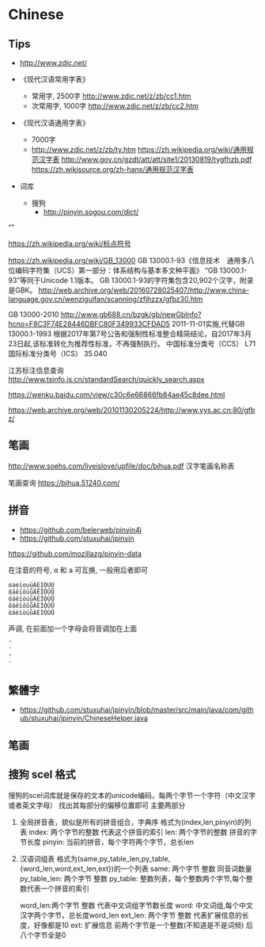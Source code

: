 # Chinese

## Tips
* http://www.zdic.net/
* 《现代汉语常用字表》
  * 常用字, 2500字 http://www.zdic.net/z/zb/cc1.htm
  * 次常用字, 1000字 http://www.zdic.net/z/zb/cc2.htm
* 《现代汉语通用字表》
  * 7000字
  * http://www.zdic.net/z/zb/ty.htm
https://zh.wikipedia.org/wiki/通用规范汉字表
http://www.gov.cn/gzdt/att/att/site1/20130819/tygfhzb.pdf
https://zh.wikisource.org/zh-hans/通用规范汉字表

* 词库
  * 搜狗
    * http://pinyin.sogou.com/dict/


“”

https://zh.wikipedia.org/wiki/标点符号

https://zh.wikipedia.org/wiki/GB_13000
GB 13000.1-93《信息技术　通用多八位编码字符集（UCS）第一部分：体系结构与基本多文种平面》
“GB 13000.1-93”等同于Unicode 1.1版本。
GB 13000.1-93的字符集包含20,902个汉字，附录是GBK。
http://web.archive.org/web/20160728025407/http://www.china-language.gov.cn/wenziguifan/scanning/zfjhzzx/gfbz30.htm

GB 13000-2010
http://www.gb688.cn/bzgk/gb/newGbInfo?hcno=F8C3F74E28446DBFC80F349933CFDAD5
2011-11-01实施,代替GB 13000.1-1993 根据2017年第7号公告和强制性标准整合精简结论，自2017年3月23日起,该标准转化为推荐性标准，不再强制执行。
中国标准分类号（CCS） L71 国际标准分类号（ICS） 35.040

江苏标注信息查询
http://www.tsinfo.js.cn/standardSearch/quickly_search.aspx

https://wenku.baidu.com/view/c30c6e66866fb84ae45c8dee.html

https://web.archive.org/web/20101130205224/http://www.yys.ac.cn:80/gfbz/




## 笔画
http://www.soehs.com/liveislove/upfile/doc/bihua.pdf
汉字笔画名称表

笔画查询
https://bihua.51240.com/

## 拼音
* https://github.com/belerweb/pinyin4j
* https://github.com/stuxuhai/jpinyin


https://github.com/mozillazg/pinyin-data


在注音的符号, ɑ 和 a 可互换, 一般用后者即可
```
ɑaeiouüAEIOUÜ
ɑ̄āēīōūǖĀĒĪŌŪǕ
ɑ́áéíóúǘÁÉÍÓÚǗ
ɑ̌ǎěǐǒǔǚǍĚǏǑǓǙ
ɑ̀àèìòùǜÀÈÌÒÙǛ
```

声调, 在前面加一个字母会将音调加在上面
```
̄
́
̌
̀
```

## 繁體字
* https://github.com/stuxuhai/jpinyin/blob/master/src/main/java/com/github/stuxuhai/jpinyin/ChineseHelper.java

## 笔画

## 搜狗 scel 格式

搜狗的scel词库就是保存的文本的unicode编码，每两个字节一个字符（中文汉字或者英文字母）
找出其每部分的偏移位置即可
主要两部分

1. 全局拼音表，貌似是所有的拼音组合，字典序
      格式为(index,len,pinyin)的列表
      index: 两个字节的整数 代表这个拼音的索引
      len: 两个字节的整数 拼音的字节长度
      pinyin: 当前的拼音，每个字符两个字节，总长len

2. 汉语词组表
      格式为(same,py_table_len,py_table,{word_len,word,ext_len,ext})的一个列表
      same: 两个字节 整数 同音词数量
      py_table_len:  两个字节 整数
      py_table: 整数列表，每个整数两个字节,每个整数代表一个拼音的索引

      word_len:两个字节 整数 代表中文词组字节数长度
      word: 中文词组,每个中文汉字两个字节，总长度word_len
      ext_len: 两个字节 整数 代表扩展信息的长度，好像都是10
      ext: 扩展信息 前两个字节是一个整数(不知道是不是词频) 后八个字节全是0
